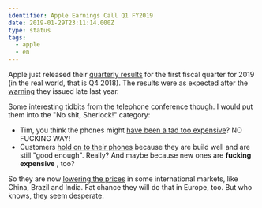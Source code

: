 ```yaml
---
identifier: Apple Earnings Call Q1 FY2019
date: 2019-01-29T23:11:14.000Z
type: status
tags:
  - apple
  - en
---
```


Apple just released their [quarterly results](https://www.macrumors.com/2019/01/29/apple-1q-2019-results/) for the first fiscal quarter for 2019 (in the real world, that is Q4 2018). The results were as expected after the [warning](https://www.macrumors.com/2019/01/02/apple-lowers-q1-2019-revenue-guidance/) they issued late last year.

Some interesting tidbits from the telephone conference though. I would put them into the "No shit, Sherlock!" category:

* Tim, you think the phones might [have been a tad too expensive](https://www.macrumors.com/2019/01/29/tim-cook-price-a-factor-declining-sales/)? NO FUCKING WAY!
* Customers [hold on to their phones](https://www.macrumors.com/2019/01/29/apple-lower-upgrades-explanation/) because they are build well and are still "good enough". Really? And maybe because new ones are **fucking expensive** , too?

So they are now [lowering the prices](https://www.macrumors.com/2019/01/29/iphone-price-cuts-international-markets/) in some international markets, like China, Brazil and India. Fat chance they will do that in Europe, too. But who knows, they seem desperate.
